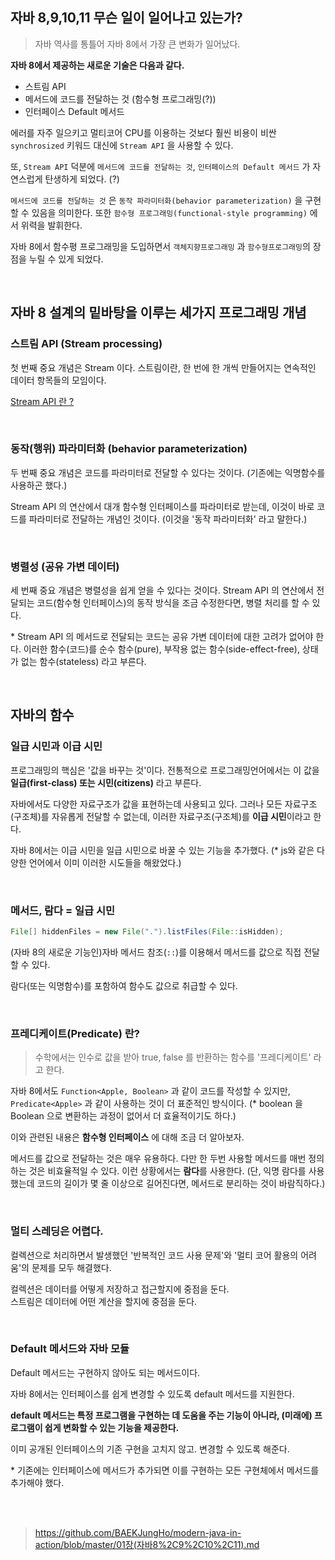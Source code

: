 ## 자바 8,9,10,11 무슨 일이 일어나고 있는가?

> 자바 역사를 통틀어 자바 8에서 가장 큰 변화가 일어났다.

**자바 8에서 제공하는 새로운 기술은 다음과 같다.**
- 스트림 API
- 메서드에 코드를 전달하는 것 (함수형 프로그래밍(?))
- 인터페이스 Default 메서드

에러를 자주 일으키고 멀티코어 CPU를 이용하는 것보다 훨씬 비용이 비싼 `synchrosized` 키워드 대신에 `Stream API` 을 사용할 수 있다.

또, `Stream API` 덕분에 `메서드에 코드를 전달하는 것`, `인터페이스의 Default 메서드` 가 자연스럽게 탄생하게 되었다. (?)

`메서드에 코드를 전달하는 것` 은 `동작 파라미터화(behavior parameterization)` 을 구현할 수 있음을 의미한다. 또한 `함수형 프로그래밍(functional-style programming)` 에서 위력을 발휘한다.

자바 8에서 함수평 프로그래밍을 도입하면서 `객체지향프로그래밍` 과 `함수형프로그래밍`의 장점을 누릴 수 있게 되었다.

<br>

## 자바 8 설계의 밑바탕을 이루는 세가지 프로그래밍 개념

### 스트림 API (Stream processing)

첫 번째 중요 개념은 Stream 이다. 스트림이란, 한 번에 한 개씩 만들어지는 연속적인 데이터 항목들의 모임이다.

[Stream API 란 ?](https://github.com/hjjae2/Learn/blob/main/java/Stream%20API.md)

<br>

### 동작(행위) 파라미터화 (behavior parameterization)

두 번째 중요 개념은 코드를 파라미터로 전달할 수 있다는 것이다. (기존에는 익명함수를 사용하곤 했다.) 

Stream API 의 연산에서 대개 함수형 인터페이스를 파라미터로 받는데, 이것이 바로 코드를 파라미터로 전달하는 개념인 것이다. (이것을 '동작 파라미터화' 라고 말한다.)

<br>

### 병렬성 (공유 가변 데이터)

세 번째 중요 개념은 병렬성을 쉽게 얻을 수 있다는 것이다. Stream API 의 연산에서 전달되는 코드(함수형 인터페이스)의 동작 방식을 조금 수정한다면, 병렬 처리를 할 수 있다.

\* Stream API 의 메서드로 전달되는 코드는 공유 가변 데이터에 대한 고려가 없어야 한다. 이러한 함수(코드)를 순수 함수(pure), 부작용 없는 함수(side-effect-free), 상태가 없는 함수(stateless) 라고 부른다.

<br>

## 자바의 함수

### 일급 시민과 이급 시민

프로그래밍의 핵심은 '값을 바꾸는 것'이다. 전통적으로 프로그래밍언어에서는 이 값을 **일급(first-class) 또는 시민(citizens)** 라고 부른다.

자바에서도 다양한 자료구조가 값을 표현하는데 사용되고 있다. 그러나 모든 자료구조(구조체)를 자유롭게 전달할 수 없는데, 이러한 자료구조(구조체)를 **이급 시민**이라고 한다.

자바 8에서는 이급 시민을 일급 시민으로 바꿀 수 있는 기능을 추가했다. (\* js와 같은 다양한 언어에서 이미 이러한 시도들을 해왔었다.)

<br>

### 메서드, 람다 = 일급 시민

```Java
File[] hiddenFiles = new File(".").listFiles(File::isHidden);
```

(자바 8의 새로운 기능인)자바 메서드 참조(`::`)를 이용해서 메서드를 값으로 직접 전달할 수 있다.

람다(또는 익명함수)를 포함하여 함수도 값으로 취급할 수 있다.

<br>

### 프레디케이트(Predicate) 란?

> 수학에서는 인수로 값을 받아 true, false 를 반환하는 함수를 '프레디케이트' 라고 한다.

자바 8에서도 `Function<Apple, Boolean>` 과 같이 코드를 작성할 수 있지만, `Predicate<Apple>` 과 같이 사용하는 것이 더 표준적인 방식이다. (\* boolean 을 Boolean 으로 변환하는 과정이 없어서 더 효율적이기도 하다.)

이와 관련된 내용은 **함수형 인터페이스** 에 대해 조금 더 알아보자.

메서드를 값으로 전달하는 것은 매우 유용하다. 다만 한 두번 사용할 메서드를 매번 정의하는 것은 비효율적일 수 있다. 이런 상황에서는 **람다**를 사용한다. (단, 익명 람다를 사용했는데 코드의 길이가 몇 줄 이상으로 길어진다면, 메서드로 분리하는 것이 바람직하다.)

<br>

### 멀티 스레딩은 어렵다.

컬렉션으로 처리하면서 발생했던 '반복적인 코드 사용 문제'와 '멀티 코어 활용의 어려움'의 문제를 모두 해결했다. 

컬렉션은 데이터를 어떻게 저장하고 접근할지에 중점을 둔다.<br>
스트림은 데이터에 어떤 계산을 할지에 중점을 둔다.

<br>

### Default 메서드와 자바 모듈

Default 메서드는 구현하지 않아도 되는 메서드이다.

자바 8에서는 인터페이스를 쉽게 변경할 수 있도록 default 메서드를 지원한다.

**default 메서드는 특정 프로그램을 구현하는 데 도움을 주는 기능이 아니라, (미래에) 프로그램이 쉽게 변화할 수 있는 기능을 제공한다.**

이미 공개된 인터페이스의 기존 구현을 고치지 않고. 변경할 수 있도록 해준다.

\* 기존에는 인터페이스에 메서드가 추가되면 이를 구현하는 모든 구현체에서 메서드를 추가해야 했다.

<br><br>

> https://github.com/BAEKJungHo/modern-java-in-action/blob/master/01장(자바8%2C9%2C10%2C11).md